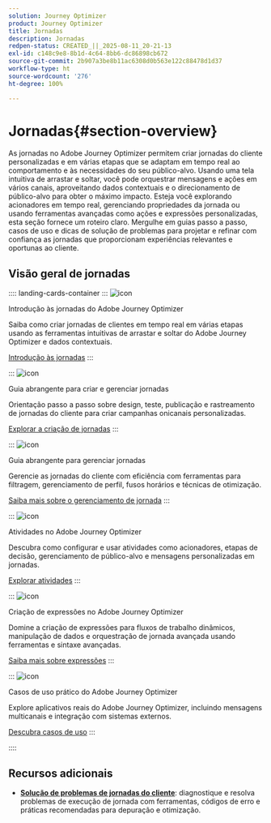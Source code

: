 ```yaml
---
solution: Journey Optimizer
product: Journey Optimizer
title: Jornadas
description: Jornadas
redpen-status: CREATED_||_2025-08-11_20-21-13
exl-id: c148c9e8-8b1d-4c64-8bb6-dc86898cb672
source-git-commit: 2b907a3be8b11ac6308d0b563e122c88478d1d37
workflow-type: ht
source-wordcount: '276'
ht-degree: 100%

---
```


# Jornadas{#section-overview}

As jornadas no Adobe Journey Optimizer permitem criar jornadas do cliente personalizadas e em várias etapas que se adaptam em tempo real ao comportamento e às necessidades do seu público-alvo. Usando uma tela intuitiva de arrastar e soltar, você pode orquestrar mensagens e ações em vários canais, aproveitando dados contextuais e o direcionamento de público-alvo para obter o máximo impacto. Esteja você explorando acionadores em tempo real, gerenciando propriedades da jornada ou usando ferramentas avançadas como ações e expressões personalizadas, esta seção fornece um roteiro claro. Mergulhe em guias passo a passo, casos de uso e dicas de solução de problemas para projetar e refinar com confiança as jornadas que proporcionam experiências relevantes e oportunas ao cliente.

## Visão geral de jornadas

:::: landing-cards-container
:::
![icon](https://cdn.experienceleague.adobe.com/icons/circle-play.svg)

Introdução às jornadas do Adobe Journey Optimizer

Saiba como criar jornadas de clientes em tempo real em várias etapas usando as ferramentas intuitivas de arrastar e soltar do Adobe Journey Optimizer e dados contextuais.

[Introdução às jornadas](../using/building-journeys/journey.md)
:::

:::
![icon](https://cdn.experienceleague.adobe.com/icons/list-check.svg)

Guia abrangente para criar e gerenciar jornadas

Orientação passo a passo sobre design, teste, publicação e rastreamento de jornadas do cliente para criar campanhas onicanais personalizadas.

[Explorar a criação de jornadas](create-journey-landing-page.md)
:::

:::
![icon](https://cdn.experienceleague.adobe.com/icons/gear.svg)

Guia abrangente para gerenciar jornadas

Gerencie as jornadas do cliente com eficiência com ferramentas para filtragem, gerenciamento de perfil, fusos horários e técnicas de otimização.

[Saiba mais sobre o gerenciamento de jornada](manage-journey-landing-page.md)
:::

:::
![icon](https://cdn.experienceleague.adobe.com/icons/puzzle-piece.svg)

Atividades no Adobe Journey Optimizer

Descubra como configurar e usar atividades como acionadores, etapas de decisão, gerenciamento de público-alvo e mensagens personalizadas em jornadas.

[Explorar atividades](about-journey-building-landing-page.md)
:::

:::
![icon](https://cdn.experienceleague.adobe.com/icons/code-branch.svg)

Criação de expressões no Adobe Journey Optimizer

Domine a criação de expressões para fluxos de trabalho dinâmicos, manipulação de dados e orquestração de jornada avançada usando ferramentas e sintaxe avançadas.

[Saiba mais sobre expressões](building-advanced-conditions-journeys-landing-page.md)
:::

:::
![icon](https://cdn.experienceleague.adobe.com/icons/bullseye.svg)

Casos de uso prático do Adobe Journey Optimizer

Explore aplicativos reais do Adobe Journey Optimizer, incluindo mensagens multicanais e integração com sistemas externos.

[Descubra casos de uso](journey-use-cases-landing-page.md)
:::

::::


## Recursos adicionais

- **[Solução de problemas de jornadas do cliente](troubleshoot-journey-landing-page.md)**: diagnostique e resolva problemas de execução de jornada com ferramentas, códigos de erro e práticas recomendadas para depuração e otimização.
